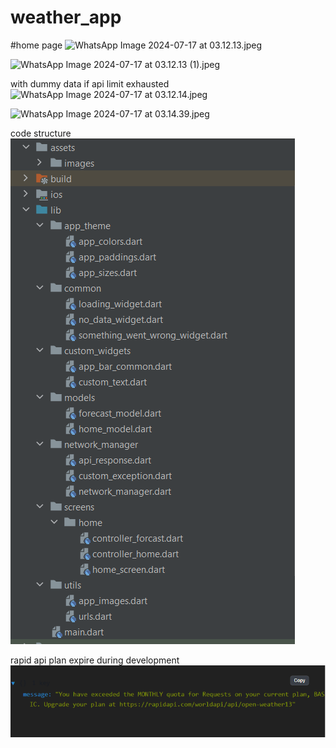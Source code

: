 # weather_app
#home page
![WhatsApp Image 2024-07-17 at 03.12.13.jpeg](..%2F..%2FDownloads%2FWhatsApp%20Image%202024-07-17%20at%2003.12.13.jpeg)

![WhatsApp Image 2024-07-17 at 03.12.13 (1).jpeg](..%2F..%2FDownloads%2FWhatsApp%20Image%202024-07-17%20at%2003.12.13%20%281%29.jpeg)

with dummy data if api limit exhausted
![WhatsApp Image 2024-07-17 at 03.12.14.jpeg](..%2F..%2FDownloads%2FWhatsApp%20Image%202024-07-17%20at%2003.12.14.jpeg)

![WhatsApp Image 2024-07-17 at 03.14.39.jpeg](..%2F..%2FDownloads%2FWhatsApp%20Image%202024-07-17%20at%2003.14.39.jpeg)


code structure 
![img.png](img.png)


rapid api plan expire during development
![img_1.png](img_1.png)